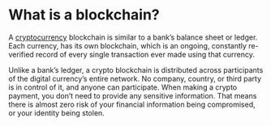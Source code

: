 # What is a blockchain?

A [cryptocurrency](cryptocurrency.md) blockchain is similar to a bank’s balance sheet or ledger. Each currency, has its own blockchain, which is an ongoing, constantly re-verified record of every single transaction ever made using that currency. 

Unlike a bank’s ledger, a crypto blockchain is distributed across participants of the digital currency’s entire network. No company, country, or third party is in control of it, and anyone can participate. When making a crypto payment, you don’t need to provide any sensitive information. That means there is almost zero risk of your financial information being compromised, or your identity being stolen.

